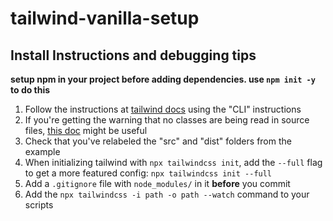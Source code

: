 # tailwind-vanilla-setup

## Install Instructions and debugging tips
**setup npm in your project before adding dependencies. use `npm init -y` to do this**

1. Follow the instructions at [tailwind docs](https://tailwindcss.com/docs/installation) using the "CLI" instructions
2. If you're getting the warning that no classes are being read in source files, [this doc](https://tailwindcss.com/docs/content-configuration) might be useful
3. Check that you've relabeled the "src" and "dist" folders from the example
4. When initializing tailwind with `npx tailwindcss init`, add the `--full` flag to get a more featured config: `npx tailwindcss init --full`
5. Add a `.gitignore` file with `node_modules/` in it **before** you commit
6. Add the `npx tailwindcss -i path -o path --watch` command to your scripts
